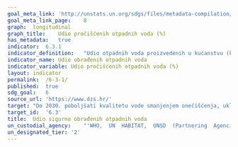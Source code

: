 ```yaml
---	
goal_meta_link:	'http://unstats.un.org/sdgs/files/metadata-compilation/Metadata-Goal-6.pdf'
goal_meta_link_page:	8
graph:	longitudinal
graph_title:	Udio pročišćenih otpadnih voda (%)
has_metadata:	true
indicator:	6.3.1
indicator_definition:	"Udio otpadnih voda proizvedenih u kućanstvu (kanalizacija i mulj), kao i gospodarskih djelatnosti (temeljenih na ISIC kategorijama) sigurno tretiranih odnosu na ukupnu otpadnu vodu koja nastaje u kućanstvima i gospodarskim djelatnostima. Iako definicija konceptualno uključuje otpadnu vodu generiranu iz svih gospodarskih djelatnosti, praćenje će se usredotočiti na otpadne vode nastale iz opasnih industrija (kako je određeno odgovarajućim kategorijama ISIC-a)."
indicator_name:	Udio obrađenih otpadnih voda
indicator_variable:	Udio pročišćenih otpadnih voda (%)
layout:	indicator
permalink:	/6-3-1/
published:	true  
sdg_goal:	6
source_url:	'https://www.dzs.hr/'
target:	"Do 2030. poboljšati kvalitetu vode smanjenjem onečišćenja, uklanjanjem otpada i smanjivanjem otpuštanja opasnih kemikalija i materijala, prepolovljavanjem udjela netretirane otpadne vode i značajno povećavati recikliranje i sigurnu ponovnu upotrebu na globalnoj razini."
target_id:	'6.3'
title:	Udio sigurno obrađenih otpadnih voda
un_custodial_agency:	"'WHO,  UN  HABITAT,  UNSD  (Partnering  Agencies:  UNEP,  OECD,  Eurostat)'"
un_designated_tier:	'2'
---	
```

